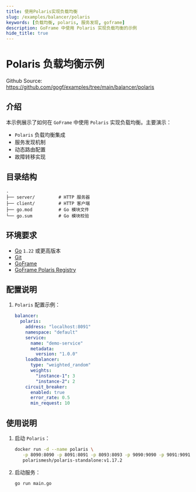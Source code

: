 ```yaml
---
title: 使用Polaris实现负载均衡
slug: /examples/balancer/polaris
keywords: [负载均衡, polaris, 服务发现, goframe]
description: GoFrame 中使用 Polaris 实现负载均衡的示例
hide_title: true
---
```


# Polaris 负载均衡示例

Github Source: https://github.com/gogf/examples/tree/main/balancer/polaris


## 介绍

本示例展示了如何在 `GoFrame` 中使用 `Polaris` 实现负载均衡。主要演示：
- `Polaris` 负载均衡集成
- 服务发现机制
- 动态路由配置
- 故障转移实现

## 目录结构

```text
.
├── server/         # HTTP 服务器
├── client/         # HTTP 客户端
├── go.mod          # Go 模块文件
└── go.sum          # Go 模块校验
```

## 环境要求

- [Go](https://golang.org/dl/) `1.22` 或更高版本
- [Git](https://git-scm.com/downloads)
- [GoFrame](https://goframe.org)
- [GoFrame Polaris Registry](https://github.com/gogf/gf/tree/master/contrib/registry/polaris)

## 配置说明

1. `Polaris` 配置示例：
   ```yaml
   balancer:
     polaris:
       address: "localhost:8091"
       namespace: "default"
       service:
         name: "demo-service"
         metadata:
           version: "1.0.0"
       loadbalancer:
         type: "weighted_random"
         weights:
           "instance-1": 3
           "instance-2": 2
       circuit_breaker:
         enabled: true
         error_rate: 0.5
         min_request: 10
   ```

## 使用说明

1. 启动 `Polaris`：
   ```bash
   docker run -d --name polaris \
      -p 8090:8090 -p 8091:8091 -p 8093:8093 -p 9090:9090 -p 9091:9091 \
      polarismesh/polaris-standalone:v1.17.2
   ```

2. 启动服务：
   ```bash
   go run main.go
   ```
